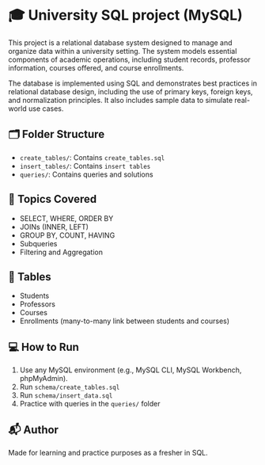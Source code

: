 # 🎓 University SQL project (MySQL)

This project is a relational database system designed to manage and organize data within a university setting. The system models essential components of academic operations, including student records, professor information, courses offered, and course enrollments.

The database is implemented using SQL and demonstrates best practices in relational database design, including the use of primary keys, foreign keys, and normalization principles. It also includes sample data to simulate real-world use cases.

## 🗂️ Folder Structure

- `create_tables/`: Contains `create_tables.sql`
- `insert_tables/`: Contains `insert tables`
- `queries/`: Contains queries and solutions

## 📘 Topics Covered

- SELECT, WHERE, ORDER BY
- JOINs (INNER, LEFT)
- GROUP BY, COUNT, HAVING
- Subqueries
- Filtering and Aggregation

## 🧱 Tables

- Students
- Professors
- Courses
- Enrollments (many-to-many link between students and courses)

## 💻 How to Run

1. Use any MySQL environment (e.g., MySQL CLI, MySQL Workbench, phpMyAdmin).
2. Run `schema/create_tables.sql`
3. Run `schema/insert_data.sql`
4. Practice with queries in the `queries/` folder

## 📬 Author

Made for learning and practice purposes as a fresher in SQL.
